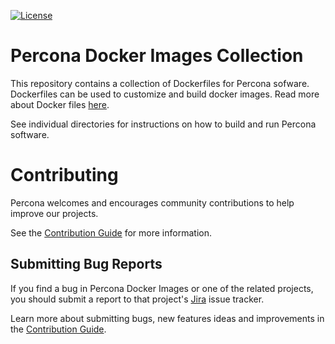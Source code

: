 [![License](https://img.shields.io/badge/License-Apache%202.0-blue.svg)](https://opensource.org/licenses/Apache-2.0)

# Percona Docker Images Collection

This repository contains a collection of Dockerfiles for Percona sofware. Dockerfiles can be used to customize and build docker images.
Read more about Docker files [here](https://docs.docker.com/engine/reference/builder/).

See individual directories for instructions on how to build and run Percona software.

# Contributing

Percona welcomes and encourages community contributions to help improve our projects.

See the [Contribution Guide](CONTRIBUTING.md) for more information.

## Submitting Bug Reports

If you find a bug in Percona Docker Images or one of the related projects, you should submit a report to that project's [Jira](https://jira.percona.com) issue tracker.

Learn more about submitting bugs, new features ideas and improvements in the [Contribution Guide](CONTRIBUTING.md).

